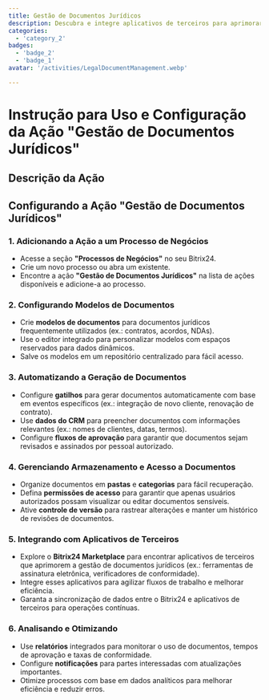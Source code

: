 ```yaml
---
title: Gestão de Documentos Jurídicos
description: Descubra e integre aplicativos de terceiros para aprimorar seu negócio.
categories: 
  - 'category_2'
badges: 
  - 'badge_2'
  - 'badge_1'
avatar: '/activities/LegalDocumentManagement.webp'

---
```

# Instrução para Uso e Configuração da Ação "Gestão de Documentos Jurídicos"

## Descrição da Ação

## **Configurando a Ação "Gestão de Documentos Jurídicos"**

### 1. Adicionando a Ação a um Processo de Negócios
- Acesse a seção **"Processos de Negócios"** no seu Bitrix24.
- Crie um novo processo ou abra um existente.
- Encontre a ação **"Gestão de Documentos Jurídicos"** na lista de ações disponíveis e adicione-a ao processo.

### 2. Configurando Modelos de Documentos
- Crie **modelos de documentos** para documentos jurídicos frequentemente utilizados (ex.: contratos, acordos, NDAs).
- Use o editor integrado para personalizar modelos com espaços reservados para dados dinâmicos.
- Salve os modelos em um repositório centralizado para fácil acesso.

### 3. Automatizando a Geração de Documentos
- Configure **gatilhos** para gerar documentos automaticamente com base em eventos específicos (ex.: integração de novo cliente, renovação de contrato).
- Use **dados do CRM** para preencher documentos com informações relevantes (ex.: nomes de clientes, datas, termos).
- Configure **fluxos de aprovação** para garantir que documentos sejam revisados e assinados por pessoal autorizado.

### 4. Gerenciando Armazenamento e Acesso a Documentos
- Organize documentos em **pastas** e **categorias** para fácil recuperação.
- Defina **permissões de acesso** para garantir que apenas usuários autorizados possam visualizar ou editar documentos sensíveis.
- Ative **controle de versão** para rastrear alterações e manter um histórico de revisões de documentos.

### 5. Integrando com Aplicativos de Terceiros
- Explore o **Bitrix24 Marketplace** para encontrar aplicativos de terceiros que aprimorem a gestão de documentos jurídicos (ex.: ferramentas de assinatura eletrônica, verificadores de conformidade).
- Integre esses aplicativos para agilizar fluxos de trabalho e melhorar eficiência.
- Garanta a sincronização de dados entre o Bitrix24 e aplicativos de terceiros para operações contínuas.

### 6. Analisando e Otimizando
- Use **relatórios** integrados para monitorar o uso de documentos, tempos de aprovação e taxas de conformidade.
- Configure **notificações** para partes interessadas com atualizações importantes.
- Otimize processos com base em dados analíticos para melhorar eficiência e reduzir erros.